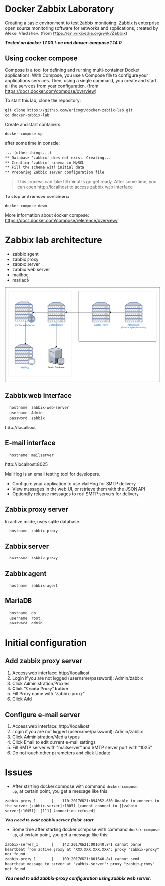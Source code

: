 # Docker Zabbix Laboratory
 Creating a basic environment to test Zabbix monitoring. Zabbix is enterprise open source monitoring software for networks and applications, created by Alexei Vladishev. (from https://en.wikipedia.org/wiki/Zabbix)

***Tested on docker 17.03.1-ce and docker-compose 1.14.0***

## Using docker compose
 Compose is a tool for defining and running multi-container Docker applications. With Compose, you use a Compose file to configure your application’s services. Then, using a single command, you create and start all the services from your configuration. (from https://docs.docker.com/compose/overview)

To start this lab, clone the repository:

```shell
git clone https://github.com/ericogr/docker-zabbix-lab.git
cd docker-zabbix-lab
```

Create and start containers:

```shell
docker-compose up
```
after some time in console:

```shell
... (other things...)
** Database 'zabbix' does not exist. Creating...
** Creating 'zabbix' schema in MySQL
** Fill the schema with initial data
** Preparing Zabbix server configuration file
```

>This process can take fill minutes go get ready. After some time, you can open http://localhost to access zabbix web interface

To stop and remove containers:
```shell
docker-compose down
```
More information about docker compose: https://docs.docker.com/compose/reference/overview/

# Zabbix lab architecture

* zabbix agent
* zabbix proxy
* zabbix server
* zabbix web server
* mailhog
* mariadb

![Image of zabbix architecture](https://raw.githubusercontent.com/ericogr/docker-zabbix-lab/master/zabbix_architecture.png "Image of zabbix architecture")

## Zabbix web interface

``` html
  hostname: zabbix-web-server
  username: Admin
  password: zabbix
```

 http://localhost

## E-mail interface

``` html
  hostname: mailserver
```

http://localhost:8025

 MailHog is an email testing tool for developers.
 * Configure your application to use MailHog for SMTP delivery
 * View messages in the web UI, or retrieve them with the JSON API
 * Optionally release messages to real SMTP servers for delivery

## Zabbix proxy server

In active mode, uses sqlite database.

``` html
  hostname: zabbix-proxy
```

## Zabbix server

``` html
  hostname: zabbix-proxy
```

## Zabbix agent

``` html
  hostname: zabbix-agent
```

## MariaDB

``` html
  hostname: db
  username: root
  password: admin
```

# Initial configuration

## Add zabbix proxy server
 1. Access web interface: http://localhost
 2. Login if you are not logged (username/password): Admin/zabbix
 3. Click Administration/Proxies
 4. Click "Create Proxy" button
 5. Fill Proxy name with "zabbix-proxy"
 6. Click Add

## Configure e-mail server
 1. Access web interface: http://localhost
 2. Login if you are not logged (username/password): Admin/zabbix
 3. Click Administration/Media types
 4. Click Email to edit current e-mail settings
 5. Fill SMTP server with "mailserver" and SMTP server port with "1025"
 6. Do not touch other parameters and click Update

# Issues

* After starting docker compose with command <code>docker-compose up</code>, at certain point, you get a message like this:

``` shell
zabbix-proxy_1       |    110:20170621:094052.680 Unable to connect to the server [zabbix-server]:10051 [cannot connect to [[zabbix-server]:10051]: [111] Connection refused]
```

***You need to wait zabbix server finish start***

* Some time after starting docker compose with command <code>docker-compose up</code>, at certain point, you get a message like this:

``` shell
zabbix-server_1      |    142:20170621:001640.841 cannot parse heartbeat from active proxy at "XXX.XXX.XXX.XXX": proxy "zabbix-proxy" not found
zabbix-proxy_1       |    109:20170621:001640.841 cannot send heartbeat message to server at "zabbix-server": proxy "zabbix-proxy" not found
```

***You need to add zabbix-proxy configuration using zabbix web server.***
